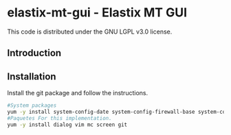 # elastix-mt-gui - Elastix MT GUI



This code is distributed under the GNU LGPL v3.0 license.


## Introduction


## Installation

Install the git package and follow the instructions.


```bash
#System packages
yum -y install system-config-date system-config-firewall-base system-config-keyboard system-config-language system-config-network-tui system-config-users
#Paquetes For this implementation.
yum -y install dialog vim mc screen git
```
